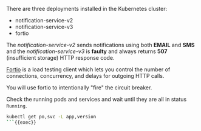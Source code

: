 There are three deployments installed in the Kubernetes cluster:
- notification-service-v2
- notification-service-v3
- fortio

The *notification-service-v2* sends notifications using both **EMAIL** and **SMS** 
and the *notification-service-v3* is **faulty** and always returns **507** 
(insufficient storage) HTTP response code.

[Fortio](https://github.com/fortio/fortio) is a load testing client which lets you control the number of connections, 
concurrency, and delays for outgoing HTTP calls. 

You will use fortio to intentionally "fire" the circuit breaker.

Check the running pods and services and wait until they are all in status `Running`.

```bash
kubectl get po,svc -L app,version
```{{exec}}